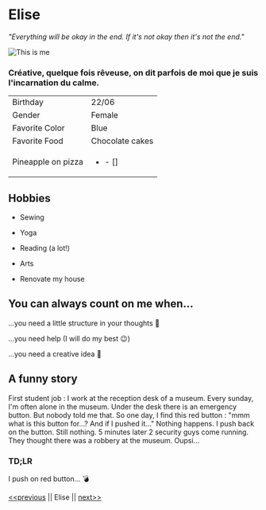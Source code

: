 # Elise

*"Everything will be okay in the end. If it's not okay then it's not the end."*


![This is me](https://media-exp1.licdn.com/dms/image/C5603AQGgw4KhKUZePQ/profile-displayphoto-shrink_800_800/0/1517034538168?e=1649289600&v=beta&t=fmXGHvIZ6w2_uOopIpqgJLAHnDHJUaky2QwnqoHBDdE)

### Créative, quelque fois rêveuse, on dit parfois de moi que je suis l'incarnation du calme.

|                  |               |
|------------------|---------------|
|Birthday          |22/06          |
|Gender            |Female         |
|Favorite Color    |Blue           |
|Favorite Food     |Chocolate cakes|
|Pineapple on pizza|<ul><li>- [] </li></ul>          |

## Hobbies
* Sewing

* Yoga

* Reading (a lot!)

* Arts

* Renovate my house

## You can always count on me when...

...you need a little structure in your thoughts :bookmark_tabs:

...you need help (I will do my best :wink:)

...you need a creative idea :art:

## A funny story

First student job : I work at the reception desk of a museum. Every sunday, I'm often alone in the museum. Under the desk there is an emergency button. But nobody told me that. So one day, I find this red button : "mmm what is this button for...? And if I pushed it..." Nothing happens. I push back on the button. Still nothing. 5 minutes later 2 security guys come running. They thought there was a robbery at the museum. Oupsi...

### TD;LR

I push on red button... :bomb:


[<<previous](https://github.com/TozurElena/Challenge-markdown) || Elise || [next>>](link)  
